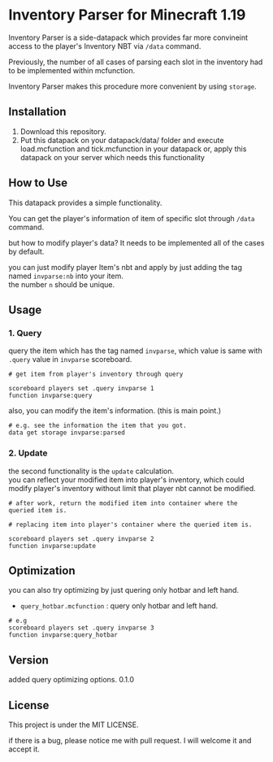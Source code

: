 # Inventory Parser for Minecraft 1.19

Inventory Parser is a side-datapack which provides far more convineint access to the player's Inventory NBT via `/data` command.

Previously, the number of all cases of parsing each slot in the inventory had to be implemented within mcfunction.

Inventory Parser makes this procedure more convenient by using `storage`.

## Installation

1. Download this repository.
2. Put this datapack on your datapack/data/ folder and execute load.mcfunction and tick.mcfunction in your datapack or, apply this datapack on your server which needs this functionality

## How to Use

This datapack provides a simple functionality.

You can get the player's information of item of specific slot through  `/data` command.

but how to modify player's data? It needs to be implemented all of the cases by default.

you can just modify player Item's nbt and apply by just adding the tag named `invparse:nb` into your item.  
the number `n` should be unique.

## Usage

### 1. Query

query the item which has the tag named `invparse`, which value is same with `.query` value in `invparse` scoreboard.

```mcfunction
# get item from player's inventory through query

scoreboard players set .query invparse 1
function invparse:query
```

also, you can modify the item's information. (this is main point.)

```mcfunction
# e.g. see the information the item that you got.
data get storage invparse:parsed
```
### 2. Update

the second functionality is the `update` calculation.  
you can reflect your modified item into player's inventory, which could modify player's inventory without limit that player nbt cannot be modified.

```mcfunction
# after work, return the modified item into container where the queried item is.

# replacing item into player's container where the queried item is.

scoreboard players set .query invparse 2
function invparse:update
```

## Optimization

you can also try optimizing by just quering only hotbar and left hand.

- `query_hotbar.mcfunction` : query only hotbar and left hand.

```mcfunction
# e.g
scoreboard players set .query invparse 3
function invparse:query_hotbar
```

## Version

added query optimizing options. 0.1.0

## License

This project is under the MIT LICENSE.

if there is a bug, please notice me with pull request. I will welcome it and accept it.